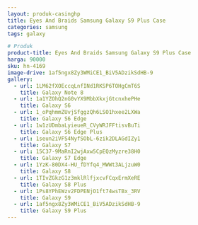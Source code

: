 ```yaml
---
layout: produk-casinghp
title: Eyes And Braids Samsung Galaxy S9 Plus Case
categories: samsung
tags: galaxy

# Produk
product-title: Eyes And Braids Samsung Galaxy S9 Plus Case
harga: 90000
sku: hn-4169
image-drive: 1af5ngx8Zy3WMiCE1_BiV5ADzikSdHB-9
gallery:
  - url: 1LM62fXOEccqLnfINd1RKSP6TOHgCmT6S
    title: Galaxy Note 8
  - url: 1a1YZOhQ2nG0vYX9MbbXkxjGtcnxhePHe
    title: Galaxy S6
  - url: 1_oPqhmmZUvjSfggzQh6LSO1hxee2LXWa
    title: Galaxy S6 Edge
  - url: 1w1zUDmbaLyieueR_CVyWRJFFtisvBuTi
    title: Galaxy S6 Edge Plus
  - url: 1seun2iVFS4NyfSObL-6zik2DLAGdIZy1
    title: Galaxy S7
  - url: 15C37-9MaRnI2wjAxw5CpEQzMyzre38H0
    title: Galaxy S7 Edge
  - url: 1YzK-80DX4-HU_fDYfq4_MWWt3ALjzuW0
    title: Galaxy S8
  - url: 1TIvZGkzG1z3mklRlfjxcvFCqxErmXeRE
    title: Galaxy S8 Plus
  - url: 1Ps8YPhEWzv2FDPENjO1ft74wsTBx_3RV
    title: Galaxy S9
  - url: 1af5ngx8Zy3WMiCE1_BiV5ADzikSdHB-9
    title: Galaxy S9 Plus
---
```

